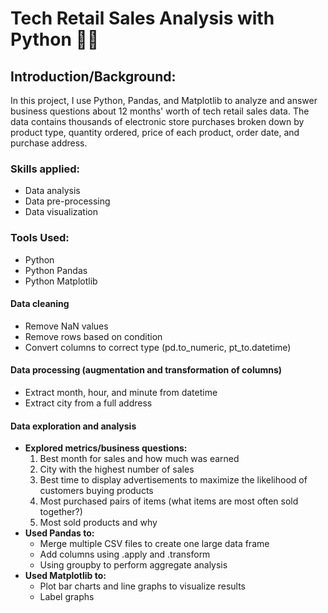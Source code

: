 # Tech Retail Sales Analysis with Python :technologist:
## Introduction/Background:
In this project, I use Python, Pandas, and Matplotlib to analyze and answer business questions about 12 months' worth of tech retail sales data. The data contains thousands of electronic store purchases broken down by product type, quantity ordered, price of each product, order date, and purchase address. 
### Skills applied:
- Data analysis
- Data pre-processing
- Data visualization
### Tools Used:
- Python
- Python Pandas
- Python Matplotlib
#### Data cleaning
- Remove NaN values
- Remove rows based on condition
- Convert columns to correct type (pd.to_numeric, pt_to.datetime)
#### Data processing (augmentation and transformation of columns)
- Extract month, hour, and minute from datetime
- Extract city from a full address
#### Data exploration and analysis
- **Explored metrics/business questions:**
    1. Best month for sales and how much was earned
    2. City with the highest number of sales
    3. Best time to display advertisements to maximize the likelihood of customers buying products
    4. Most purchased pairs of items (what items are most often sold together?)
    5. Most sold products and why
- **Used Pandas to:**
    - Merge multiple CSV files to create one large data frame
    - Add columns using .apply and .transform
    - Using groupby to perform aggregate analysis
- **Used Matplotlib to:**
    - Plot bar charts and line graphs to visualize results
    - Label graphs

